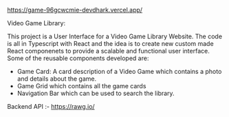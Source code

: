 https://game-96gcwcmie-devdhark.vercel.app/

Video Game Library:

This project is a User Interface for a Video Game Library Website.
The code is all in Typescript with React and the idea is to create new custom made React componenets to provide a 
scalable and functional user interface.
Some of the reusable components developed are:
- Game Card: A card description of a Video Game which contains a photo and details about the game. 
- Game Grid which contains all the game cards
- Navigation Bar which can be used to search the library.

Backend API :- https://rawg.io/
